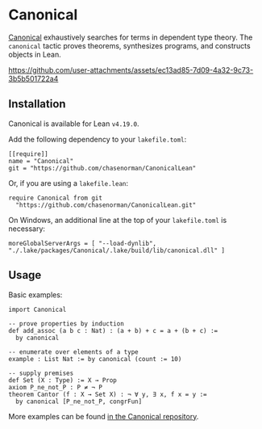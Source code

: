 # Canonical

[Canonical](https://chasenorman.com) exhaustively searches for terms in dependent type theory. The `canonical` tactic proves theorems, synthesizes programs, and constructs objects in Lean.

https://github.com/user-attachments/assets/ec13ad85-7d09-4a32-9c73-3b5b501722a4

## Installation

Canonical is available for Lean `v4.19.0`.

Add the following dependency to your `lakefile.toml`:
```
[[require]]
name = "Canonical"
git = "https://github.com/chasenorman/CanonicalLean"
```
Or, if you are using a `lakefile.lean`:
```
require Canonical from git
  "https://github.com/chasenorman/CanonicalLean.git"
```

On Windows, an additional line at the top of your `lakefile.toml` is necessary:
```
moreGlobalServerArgs = [ "--load-dynlib", "./.lake/packages/Canonical/.lake/build/lib/canonical.dll" ]
```

## Usage

Basic examples:

```lean
import Canonical

-- prove properties by induction
def add_assoc (a b c : Nat) : (a + b) + c = a + (b + c) := 
  by canonical

-- enumerate over elements of a type
example : List Nat := by canonical (count := 10)

-- supply premises
def Set (X : Type) := X → Prop
axiom P_ne_not_P : P ≠ ¬ P
theorem Cantor (f : X → Set X) : ¬ ∀ y, ∃ x, f x = y :=
  by canonical [P_ne_not_P, congrFun]
```

More examples can be found [in the Canonical repository](https://github.com/chasenorman/Canonical/tree/main/lean/Results).
